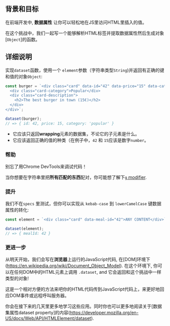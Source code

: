 <!-- Please put your translation here and with the same style in README.md -->
## 背景和目标

在前端开发中, **数据属性** 让你可以轻松地在JS里访问HTML里插入的值。

在这个挑战中，我们一起写一个能够解析HTML标签并提取数据属性然后生成对象[`Object`]的函数。

## 详细说明

实现`dataset`函数，使用一个 `element`参数（字符串类型`String`)并返回有正确的键和值的对象`Object`:

```js
const burger = `<div class="card" data-id="42" data-price="15" data-category="popular">
  <div class="card-category">Popular</div>
  <div class="card-description">
    <h2>The best burger in town (15€)</h2>
  </div>
</div>`;

dataset(burger);
// => { id: 42, price: 15, category: 'popular' }
```

- 它应该只返回**wrapping**元素的数据集，不论它的子元素是什么。 
- 它应该返回正确的值的种类（在例子中，`42` 和 `15`应该是数字`number`。 

### 帮助

别忘了用Chrome DevTools来调试代码！

当你想要在字符串里把**所有匹配的东西**配对，你可能想了解下[`g` modifier](https://developer.mozilla.org/en-US/docs/Web/JavaScript/Reference/Global_Objects/RegExp#Parameters).

### 提升

我们不在`specs` 里测试，但你可以实现从 `kebab-case` 到 `lowerCamelCase` 键数据属性的转化:

```js
const element = `<div class="card" data-meal-id="42">ANY CONTENT</div>`;

dataset(element);
// => { mealId: 42 }
```

### 更进一步

从明天开始，我们会写在**浏览器**上运行的JavaScript代码, 在[DOM]环境下(https://en.wikipedia.org/wiki/Document_Object_Model). 在这个环境下, 你可以在任何DOM中的HTML元素上调用 `.dataset`, and 它会返回和这个挑战中一样类型的对象!

这是一个相对方便的方法来吧你的HTML代码传到JavaScript代码上，来更好地回应DOM事件或远程呼叫服务器。

你会在接下来的几天里更多地学习这些应用。同时你也可以更多地阅读关于[数据集属性dataset property]的内容(https://developer.mozilla.org/en-US/docs/Web/API/HTMLElement/dataset).
